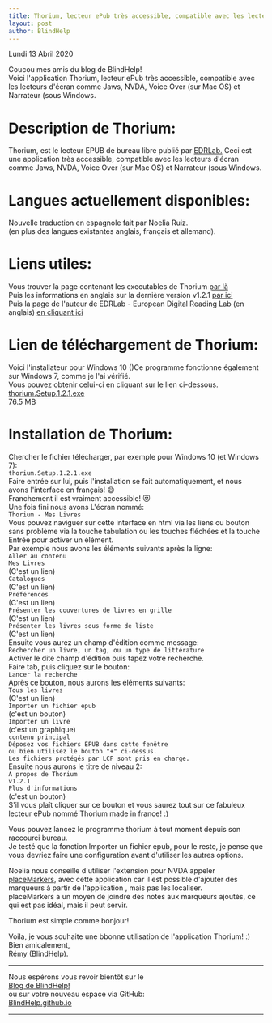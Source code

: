 ```yaml
---
title: Thorium, lecteur ePub très accessible, compatible avec les lecteurs d'écran comme Jaws, NVDA, Voice Over (sur Mac OS) et Narrateur (sous Windows
layout: post
author: BlindHelp
---
```


<footer>Lundi 13 Abril 2020</footer>


Coucou mes amis du blog de BlindHelp!    
Voici l'application Thorium, lecteur ePub très accessible, compatible avec les lecteurs d'écran comme Jaws, NVDA, Voice Over (sur Mac OS) et Narrateur (sous Windows.    

# Description de Thorium: #
Thorium, est le lecteur EPUB de bureau libre publié par [EDRLab.](https://www.edrlab.org/) Ceci est une application très accessible, compatible avec les lecteurs d'écran comme Jaws, NVDA, Voice Over (sur Mac OS) et Narrateur (sous Windows.    

# Langues actuellement disponibles: #
Nouvelle traduction en espagnole fait par Noelia Ruiz.    
(en plus des langues existantes anglais, français et allemand).    

# Liens utiles: #
Vous trouver la page contenant les executables de Thorium [par là](https://github.com/readium/readium-desktop/releases)    
Puis les informations en anglais sur la dernière version v1.2.1 [par ici](https://www.edrlab.org/2020/04/01/thorium-reader-1-2-has-been-released/)    
Puis la page de l'auteur de EDRLab - European Digital Reading Lab (en anglais) [en cliquant ici](https://www.edrlab.org/)    

# Lien de téléchargement de Thorium: #
Voici  l'installateur pour Windows 10 ()Ce programme fonctionne également sur Windows 7, comme je l'ai vérifié.    
Vous pouvez obtenir celui-ci en cliquant sur le lien ci-dessous.
[thorium.Setup.1.2.1.exe](https://github.com/readium/readium-desktop/releases/download/v1.2.0/thorium.Setup.1.2.1.exe)    
76.5 MB    

# Installation de Thorium: #
Chercher le fichier télécharger, par exemple pour Windows 10 (et Windows 7):    
`thorium.Setup.1.2.1.exe`    
Faire entrée sur lui, puis l'installation se fait automatiquement, et nous avons l'interface en français! 😄    
Franchement il est vraiment accessible! 😻    
Une fois fini nous avons L'écran nommé:    
`Thorium - Mes Livres`    
Vous pouvez naviguer sur cette interface en html via les liens ou bouton sans problème via la touche tabulation ou les touches fléchées et la touche Entrée pour activer un élément.    
Par exemple nous avons les éléments suivants après la ligne:    
`Aller au contenu`    
`Mes Livres`    
(C'est un lien)    
`Catalogues`    
(C'est un lien)    
`Préférences`    
(C'est un lien)    
`Présenter les couvertures de livres en grille`    
(C'est un lien)    
`Présenter les livres sous forme de liste`    
(C'est un lien)    
Ensuite  vous aurez un champ d'édition comme message:     
`Rechercher un livre, un tag, ou un type de littérature`    
Activer le dite champ d'édition puis tapez votre recherche.    
Faire tab, puis cliquez sur le bouton:    
`Lancer la recherche`    
Après ce bouton, nous aurons les éléments suivants:    
`Tous les livres`    
(C'est un lien)    
`Importer un fichier epub`    
(c'est un bouton)    
`Importer un livre`    
(c'est un graphique)    
`contenu principal`    
`Déposez vos fichiers EPUB dans cette fenêtre`    
`ou bien utilisez le bouton "+" ci-dessus.`    
`Les fichiers protégés par LCP sont pris en charge.`    
Ensuite nous aurons le titre de niveau 2:    
`A propos de Thorium`    
`v1.2.1`    
`Plus d'informations`    
(c'est un bouton)    
S'il vous plaît cliquer sur ce bouton et vous saurez tout sur ce fabuleux lecteur ePub nommé Thorium made in france! :)    

Vous pouvez lancez le programme thorium à tout moment depuis son raccourci bureau.    
Je testé que la fonction Importer un fichier epub, pour le reste, je pense que vous devriez faire une configuration avant d'utiliser les autres options.    

Noelia nous conseille d'utiliser l'extension pour NVDA appeler [placeMarkers](https://addons.nvda-project.org/addons/placeMarkers.fr.html), avec cette application car il est possible d'ajouter des marqueurs à partir de  l'application , mais pas les localiser.    
placeMarkers a un moyen de joindre des notes aux marqueurs ajoutés, ce qui est pas idéal, mais il peut servir.    

Thorium est simple comme bonjour!    

Voila, je vous  souhaite une bbonne utilisation de l'application Thorium! :)    
Bien amicalement,    
Rémy (BlindHelp).

---

Nous espérons vous revoir bientôt sur le      
[Blog de BlindHelp!](http://blindhelp.blogspot.fr/)                    
ou sur  votre nouveau espace via GitHub:                     
[BlindHelp.github.io](https://blindhelp.github.io)                    

---